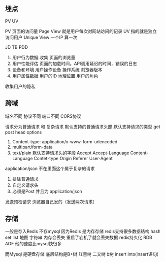 ## 埋点

PV UV

PV 页面的访问量 Page View 就是用户每次对网站访问的记录
UV 指的就是独立访问用户 Unique View 一个IP 算一次

JD TB PDD

1. 用户行为数据 收集 页面的浏览量
2. 用户性能评估 页面的加载时间，API调用延迟的时间，错误的日志
3. 设备和环境 用户操作设备 操作系统 浏览器版本
4. 用户属性数据 用户的ID 地理位置 用户的角色

收集用户的隐私

## 跨域

域名不同 协议不同 端口不同
CORS协议

请求分为普通请求 和 复杂请求
默认支持的普通请求头部 默认支持请求的类型 get post head options
1. Content-type: application/x-www-form-urlencoded
2. multipart/form-data
3. text/plain
默认支持请求头的字段
Accept
Accept-Language
Content-Language
Contet-type
Origin
Referer
User-Agent

application/json 不在里面这个属于复杂的请求

1. 排除普通请求
2. 自定义请求头
3. 必须是Post 并且为 application/json

发送预检请求 浏览器自己发的（发送两次请求）

## 存储

一般是存入Redis 不存mysql
因为Redis 是内存存储
redis支持很多数据结构 hash set list 地图 字符串
内存会丢失 重启了宕机了就会丢失数据
redis持久化 RDB AOF
他的速度比mysql快很多

而Mysql 是硬盘存储
底层结构是B+树 红黑树 二叉树 b树
insert into(insert语句)